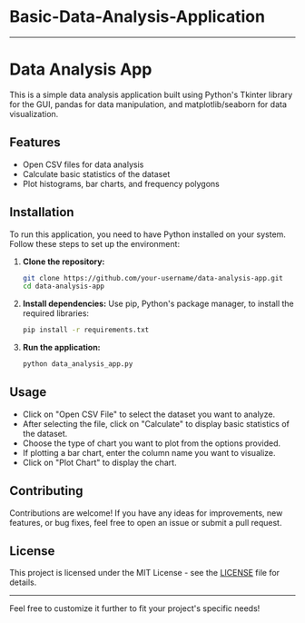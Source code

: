 # Basic-Data-Analysis-Application

---

# Data Analysis App

This is a simple data analysis application built using Python's Tkinter library for the GUI, pandas for data manipulation, and matplotlib/seaborn for data visualization.

## Features

- Open CSV files for data analysis
- Calculate basic statistics of the dataset
- Plot histograms, bar charts, and frequency polygons

## Installation

To run this application, you need to have Python installed on your system. Follow these steps to set up the environment:

1. **Clone the repository:**
   ```bash
   git clone https://github.com/your-username/data-analysis-app.git
   cd data-analysis-app
   ```

2. **Install dependencies:**
   Use pip, Python's package manager, to install the required libraries:
   ```bash
   pip install -r requirements.txt
   ```

3. **Run the application:**
   ```bash
   python data_analysis_app.py
   ```

## Usage

- Click on "Open CSV File" to select the dataset you want to analyze.
- After selecting the file, click on "Calculate" to display basic statistics of the dataset.
- Choose the type of chart you want to plot from the options provided.
- If plotting a bar chart, enter the column name you want to visualize.
- Click on "Plot Chart" to display the chart.

## Contributing

Contributions are welcome! If you have any ideas for improvements, new features, or bug fixes, feel free to open an issue or submit a pull request.

## License

This project is licensed under the MIT License - see the [LICENSE](LICENSE) file for details.

---

Feel free to customize it further to fit your project's specific needs!
